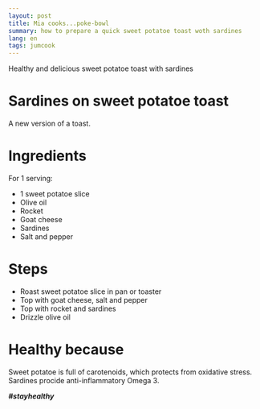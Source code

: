```yaml
---
layout: post
title: Mia cooks...poke-bowl
summary: how to prepare a quick sweet potatoe toast woth sardines
lang: en
tags: jumcook
---
```


<div class="message">
Healthy and delicious sweet potatoe toast with sardines
</div>

# Sardines on sweet potatoe toast
A new version of a toast.

# Ingredients
For 1 serving:
- 1 sweet potatoe slice
- Olive oil
- Rocket
- Goat cheese
- Sardines
- Salt and pepper


# Steps
- Roast sweet potatoe slice in pan or toaster
- Top with goat cheese, salt and pepper
- Top with rocket and sardines
- Drizzle olive oil

# Healthy because
 Sweet potatoe is full of carotenoids, which protects from oxidative stress. 
 Sardines procide anti-inflammatory Omega 3.

_**#stayhealthy**_
